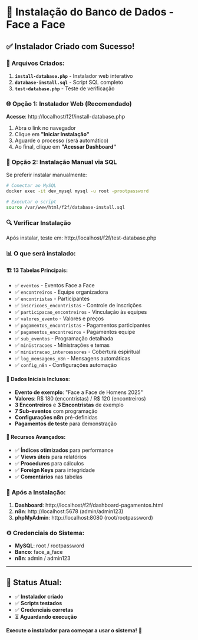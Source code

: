 # 🎯 Instalação do Banco de Dados - Face a Face

## ✅ Instalador Criado com Sucesso!

### 📂 Arquivos Criados:

1. **`install-database.php`** - Instalador web interativo
2. **`database-install.sql`** - Script SQL completo
3. **`test-database.php`** - Teste de verificação

### 🌐 **Opção 1: Instalador Web (Recomendado)**

**Acesse**: http://localhost/f2f/install-database.php

1. Abra o link no navegador
2. Clique em **"Iniciar Instalação"**
3. Aguarde o processo (será automático)
4. Ao final, clique em **"Acessar Dashboard"**

### 💾 **Opção 2: Instalação Manual via SQL**

Se preferir instalar manualmente:

```bash
# Conectar ao MySQL
docker exec -it dev_mysql mysql -u root -prootpassword

# Executar o script
source /var/www/html/f2f/database-install.sql
```

### 🔍 **Verificar Instalação**

Após instalar, teste em: http://localhost/f2f/test-database.php

### 📊 **O que será instalado:**

#### 🏗️ **13 Tabelas Principais:**
- ✅ `eventos` - Eventos Face a Face
- ✅ `encontreiros` - Equipe organizadora  
- ✅ `encontristas` - Participantes
- ✅ `inscricoes_encontristas` - Controle de inscrições
- ✅ `participacao_encontreiros` - Vinculação às equipes
- ✅ `valores_evento` - Valores e preços
- ✅ `pagamentos_encontristas` - Pagamentos participantes
- ✅ `pagamentos_encontreiros` - Pagamentos equipe
- ✅ `sub_eventos` - Programação detalhada
- ✅ `ministracoes` - Ministrações e temas
- ✅ `ministracao_intercessores` - Cobertura espiritual
- ✅ `log_mensagens_n8n` - Mensagens automáticas
- ✅ `config_n8n` - Configurações automação

#### 🎯 **Dados Iniciais Inclusos:**
- **Evento de exemplo**: "Face a Face de Homens 2025"
- **Valores**: R$ 180 (encontristas) / R$ 120 (encontreiros)
- **3 Encontreiros** e **3 Encontristas** de exemplo
- **7 Sub-eventos** com programação
- **Configurações n8n** pré-definidas
- **Pagamentos de teste** para demonstração

#### 🚀 **Recursos Avançados:**
- ✅ **Índices otimizados** para performance
- ✅ **Views úteis** para relatórios
- ✅ **Procedures** para cálculos
- ✅ **Foreign Keys** para integridade
- ✅ **Comentários** nas tabelas

### 🎉 **Após a Instalação:**

1. **Dashboard**: http://localhost/f2f/dashboard-pagamentos.html
2. **n8n**: http://localhost:5678 (admin/admin123)
3. **phpMyAdmin**: http://localhost:8080 (root/rootpassword)

### ⚙️ **Credenciais do Sistema:**

- **MySQL**: root / rootpassword
- **Banco**: face_a_face
- **n8n**: admin / admin123

---

## 🚨 **Status Atual:**

- ✅ **Instalador criado**
- ✅ **Scripts testados**  
- ✅ **Credenciais corretas**
- ⏳ **Aguardando execução**

**Execute o instalador para começar a usar o sistema!** 🎯

